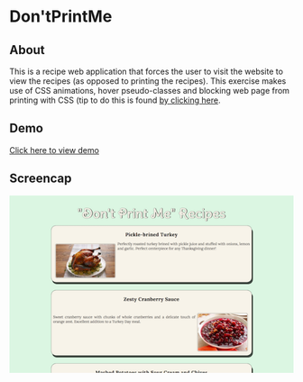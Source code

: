 # Don'tPrintMe

## About
This is a recipe web application that forces the user to visit the website to view the recipes (as opposed to printing the recipes).  This exercise makes use of CSS animations, hover pseudo-classes and blocking web page from printing with CSS (tip to do this is found [by clicking here](https://www.lifewire.com/block-web-page-printing-3466227).

## Demo
[Click here to view demo](https://natgonzalezrosa.github.io/DontPrintMe/)

## Screencap
![Screenshot](/assets/images/screenshot.png)
